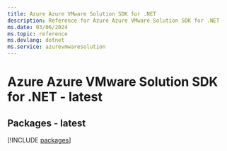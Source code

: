 ```yaml
---
title: Azure Azure VMware Solution SDK for .NET
description: Reference for Azure Azure VMware Solution SDK for .NET
ms.date: 03/06/2024
ms.topic: reference
ms.devlang: dotnet
ms.service: azurevmwaresolution
---
```

# Azure Azure VMware Solution SDK for .NET - latest
## Packages - latest
[!INCLUDE [packages](azure-vmware-solution-index.md)]
